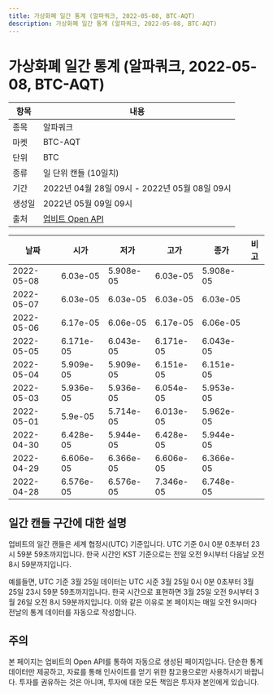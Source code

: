 ```yaml
---
title: 가상화폐 일간 통계 (알파쿼크, 2022-05-08, BTC-AQT)
description: 가상화폐 일간 통계 (알파쿼크, 2022-05-08, BTC-AQT)
---
```



가상화폐 일간 통계 (알파쿼크, 2022-05-08, BTC-AQT)
===

|항목|내용|
|--|--|
|종목|알파쿼크|
|마켓|BTC-AQT|
|단위|BTC|
|종류|일 단위 캔들 (10일치)|
|기간|2022년 04월 28일 09시 - 2022년 05월 08일 09시|
|생성일|2022년 05월 09일 09시|
|출처|[업비트 Open API](https://docs.upbit.com)|


|날짜|시가|저가|고가|종가|비고|
|--|--|--|--|--|--|
|2022-05-08|6.03e-05|5.908e-05|6.03e-05|5.908e-05|    |
|2022-05-07|6.03e-05|6.03e-05|6.03e-05|6.03e-05|    |
|2022-05-06|6.17e-05|6.06e-05|6.17e-05|6.06e-05|    |
|2022-05-05|6.171e-05|6.043e-05|6.171e-05|6.043e-05|    |
|2022-05-04|5.909e-05|5.909e-05|6.151e-05|6.151e-05|    |
|2022-05-03|5.936e-05|5.936e-05|6.054e-05|5.953e-05|    |
|2022-05-01|5.9e-05|5.714e-05|6.013e-05|5.962e-05|    |
|2022-04-30|6.428e-05|5.944e-05|6.428e-05|5.944e-05|    |
|2022-04-29|6.606e-05|6.366e-05|6.606e-05|6.366e-05|    |
|2022-04-28|6.576e-05|6.576e-05|7.346e-05|6.748e-05|    |


일간 캔들 구간에 대한 설명
---


업비트의 일간 캔들은 세계 협정시(UTC) 기준입니다. 
UTC 기준 0시 0분 0초부터 23시 59분 59초까지입니다. 
한국 시간인 KST 기준으로는 전일 오전 9시부터 다음날 오전 8시 59분까지입니다. 


예를들면, UTC 기준 3월 25일 데이터는 UTC 시준 3월 25일 0시 0분 0초부터 3월 25일 23시 59분 59초까지입니다. 
한국 시간으로 표현하면 3월 25일 오전 9시부터 3월 26일 오전 8시 59분까지입니다. 
이와 같은 이유로 본 페이지는 매일 오전 9시마다 전날의 통계 데이터를 자동으로 작성합니다. 


주의
---


본 페이지는 업비트의 Open API를 통하여 자동으로 생성된 페이지입니다. 
단순한 통계 데이터만 제공하고, 자료를 통해 인사이트를 얻기 위한 참고용으로만 사용하시기 바랍니다. 
투자를 권유하는 것은 아니며, 투자에 대한 모든 책임은 투자자 본인에게 있습니다. 
